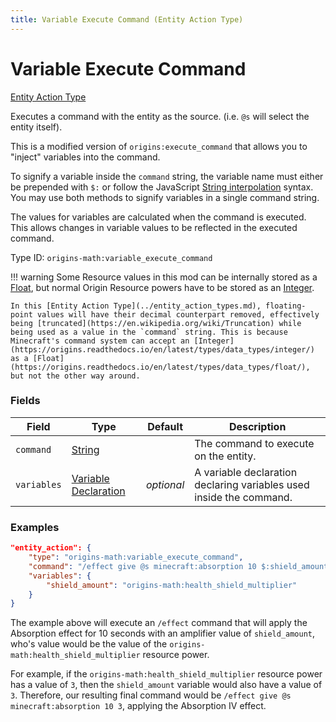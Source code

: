 ```yaml
---
title: Variable Execute Command (Entity Action Type)
---
```


# Variable Execute Command

[Entity Action Type](../entity_action_types.md)

Executes a command with the entity as the source. (i.e. `@s` will select the entity itself).

This is a modified version of `origins:execute_command` that allows you to "inject" variables into the command.

To signify a variable inside the `command` string, the variable name must either be prepended with `$:` or follow the JavaScript [String interpolation](https://developer.mozilla.org/en-US/docs/Web/JavaScript/Reference/Template_literals#string_interpolation) syntax. You may use both methods to signify variables in a single command string.

The values for variables are calculated when the command is executed. This allows changes in variable values to be reflected in the executed command.

Type ID: `origins-math:variable_execute_command`

!!! warning 
	Some Resource values in this mod can be internally stored as a [Float](https://origins.readthedocs.io/en/latest/types/data_types/float/), but normal Origin Resource powers have to be stored as an [Integer](https://origins.readthedocs.io/en/latest/types/data_types/integer/).
	
	In this [Entity Action Type](../entity_action_types.md), floating-point values will have their decimal counterpart removed, effectively being [truncated](https://en.wikipedia.org/wiki/Truncation) while being used as a value in the `command` string. This is because Minecraft's command system can accept an [Integer](https://origins.readthedocs.io/en/latest/types/data_types/integer/) as a [Float](https://origins.readthedocs.io/en/latest/types/data_types/float/), but not the other way around.

### Fields
| Field			| Type		| Default		| Description								|
|---------------|-----------|---------------|-------------------------------------------|
| `command`		|[String](https://origins.readthedocs.io/en/latest/types/data_types/string/)|	| The command to execute on the entity. |
| `variables`	|[Variable Declaration](../data_types/variable_declaration.md)|*optional*| A variable declaration declaring variables used inside the command. 	|

### Examples
```json
"entity_action": {
	"type": "origins-math:variable_execute_command",
	"command": "/effect give @s minecraft:absorption 10 $:shield_amount",
	"variables": {
		"shield_amount": "origins-math:health_shield_multiplier"
	}
}
```
The example above will execute an `/effect` command that will apply the Absorption effect for 10 seconds with an amplifier value of `shield_amount`, who's value would be the value of the `origins-math:health_shield_multiplier` resource power.

For example, if the `origins-math:health_shield_multiplier` resource power has a value of `3`, then the `shield_amount` variable would also have a value of `3`. Therefore, our resulting final command would be `/effect give @s minecraft:absorption 10 3`, applying the Absorption IV effect.


